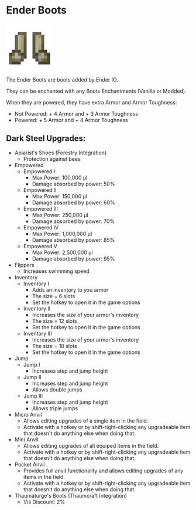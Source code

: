 # Ender Boots
![](renders/end_steel_boots.png)

The Ender Boots are boots added by Ender IO.

They can be enchanted with any Boots Enchantments (Vanilla or Modded).

When they are powered, they have extra Armor and Armor Toughness:

* Not Powered: + 4 Armor and + 3 Armor Toughness
* Powered: + 5 Armor and + 4 Armor Toughness

## Dark Steel Upgrades:
* Apiarist's Shoes (Forestry Integration)
  - Protection against bees
* Empowered
  - Empowered I
    * Max Power: 100,000 µI
    * Damage absorbed by power: 50%
  - Empowered II
    * Max Power: 150,000 µI
    * Damage absorbed by power: 60%
  - Empowered III
    * Max Power: 250,000 µI
    * Damage absorbed by power: 70%
  - Empowered IV
    * Max Power: 1,000,000 µI
    * Damage absorbed by power: 85%
  - Empowered V
    * Max Power: 2,500,000 µI
    * Damage absorbed by power: 95%
* Flippers
  - Increases swimming speed
* Inventory
  - Inventory I
    * Adds an inventory to you armor
    * The size = 6 slots
    * Set the hotkey to open it in the game options
  - Inventory II
    * Increases the size of your armor's inventory
    * The size = 12 slots
    * Set the hotkey to open it in the game options
  - Inventory III
    * Increases the size of your armor's inventory
    * The size = 18 slots
    * Set the hotkey to open it in the game options
* Jump
  - Jump I
    * Increases step and jump height
  - Jump II
    * Increases step and jump height
    * Allows double jumps
  - Jump III
    * Increases step and jump height
    * Allows triple jumps
* Micro Anvil
  - Allows editing upgrades of a single item in the field.
  - Activate with a hotkey or by shift-right-clicking any upgradeable item that doesn't do anything else when doing that.
* Mini Anvil
  - Allows editing upgrades of all equiped items in the field.
  - Activate with a hotkey or by shift-right-clicking any upgradeable item that doesn't do anything else when doing that.
* Pocket Anvil
  - Provides full anvil functionality and allows editing upgrades of any items in the field.
  - Activate with a hotkey or by shift-right-clicking any upgradeable item that doesn't do anything else when doing that.
* Thaumaturge's Boots (Thaumcraft Integration)
  - Vis Discount: 2%
